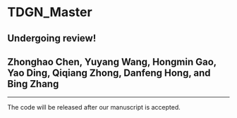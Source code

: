 # TDGN_Master
Undergoing review!
----------
## Zhonghao Chen, Yuyang Wang, Hongmin Gao, Yao Ding, Qiqiang Zhong, Danfeng Hong, and Bing Zhang
----------
The code will be released after our manuscript is accepted.

